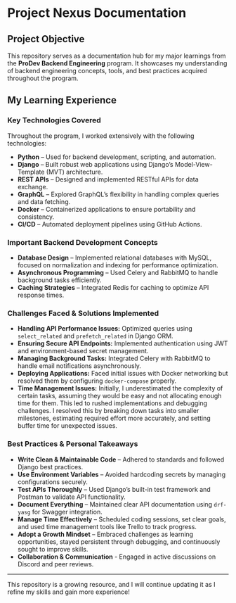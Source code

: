# Project Nexus Documentation

## **Project Objective**
This repository serves as a documentation hub for my major learnings from the **ProDev Backend Engineering** program. It showcases my understanding of backend engineering concepts, tools, and best practices acquired throughout the program.

## **My Learning Experience**

### **Key Technologies Covered**
Throughout the program, I worked extensively with the following technologies:
- **Python** – Used for backend development, scripting, and automation.
- **Django** – Built robust web applications using Django’s Model-View-Template (MVT) architecture.
- **REST APIs** – Designed and implemented RESTful APIs for data exchange.
- **GraphQL** – Explored GraphQL’s flexibility in handling complex queries and data fetching.
- **Docker** – Containerized applications to ensure portability and consistency.
- **CI/CD** – Automated deployment pipelines using GitHub Actions.

### **Important Backend Development Concepts**
- **Database Design** – Implemented relational databases with MySQL, focused on normalization and indexing for performance optimization.
- **Asynchronous Programming** – Used Celery and RabbitMQ to handle background tasks efficiently.
- **Caching Strategies** – Integrated Redis for caching to optimize API response times.

### **Challenges Faced & Solutions Implemented**
- **Handling API Performance Issues:** Optimized queries using `select_related` and `prefetch_related` in Django ORM.
- **Ensuring Secure API Endpoints:** Implemented authentication using JWT and environment-based secret management.
- **Managing Background Tasks:** Integrated Celery with RabbitMQ to handle email notifications asynchronously.
- **Deploying Applications:** Faced initial issues with Docker networking but resolved them by configuring `docker-compose` properly.
- **Time Management Issues:** Initially, I underestimated the complexity of certain tasks, assuming they would be easy and not allocating enough time for them. This led to rushed implementations and debugging challenges. I resolved this by breaking down tasks into smaller milestones, estimating required effort more accurately, and setting buffer time for unexpected issues.

### **Best Practices & Personal Takeaways**
- **Write Clean & Maintainable Code** – Adhered to standards and followed Django best practices.
- **Use Environment Variables** – Avoided hardcoding secrets by managing configurations securely.
- **Test APIs Thoroughly** – Used Django’s built-in test framework and Postman to validate API functionality.
- **Document Everything** – Maintained clear API documentation using `drf-yasg` for Swagger integration.
- **Manage Time Effectively** – Scheduled coding sessions, set clear goals, and used time management tools like Trello to track progress.
- **Adopt a Growth Mindset** – Embraced challenges as learning opportunities, stayed persistent through debugging, and continuously sought to improve skills.
- **Collaboration & Communication** - Engaged in active discussions on Discord and peer reviews.

---
This repository is a growing resource, and I will continue updating it as I refine my skills and gain more experience!

